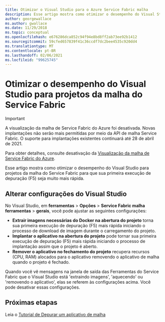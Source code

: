```yaml
---
title: Otimizar o Visual Studio para o Azure Service Fabric malha
description: Esse artigo mostra como otimizar o desempenho do Visual Studio para projetos da malha do Service Fabric para que sua primeira execução de depuração (F5) seja muito mais rápida.
author: georgewallace
ms.author: gwallace
ms.date: 11/29/2018
ms.topic: conceptual
ms.openlocfilehash: e676286dca852c94f94e8bd8ff2ab73ee92b1412
ms.sourcegitcommit: 59cfed657839f41c36ccdf7dc2bee4535c920dd4
ms.translationtype: MT
ms.contentlocale: pt-BR
ms.lasthandoff: 02/06/2021
ms.locfileid: "99625745"
---
```

# <a name="optimize-visual-studio-performance-for-service-fabric-mesh-projects"></a>Otimizar o desempenho do Visual Studio para projetos da malha do Service Fabric

> [!IMPORTANT]
> A visualização da malha de Service Fabric do Azure foi desativada. Novas implantações não serão mais permitidas por meio da API de malha Service Fabric. O suporte para implantações existentes continuará até 28 de abril de 2021.
> 
> Para obter detalhes, consulte desativação da [Visualização da malha de Service Fabric do Azure](https://azure.microsoft.com/updates/azure-service-fabric-mesh-preview-retirement/).

Esse artigo mostra como otimizar o desempenho do Visual Studio para projetos da malha do Service Fabric para que sua primeira execução de depuração (F5) seja muito mais rápida.  

## <a name="change-visual-studio-settings"></a>Alterar configurações do Visual Studio
 
No Visual Studio, em **ferramentas**  >  **Opções**   >  **Service Fabric malha ferramentas**  >  **gerais**, você pode ajustar as seguintes configurações:

- **Extrair imagens necessárias do Docker na abertura do projeto** torna sua primeira execução de depuração (F5) mais rápida iniciando o processo de download de imagem durante o carregamento do projeto.  
- **Implantar o aplicativo na abertura do projeto** pode tornar sua primeira execução de depuração (F5) mais rápida iniciando o processo de implantação assim que o projeto é aberto.  
- **Remover o aplicativo no fechamento do projeto** recupera recursos (CPU, RAM) alocados para o aplicativo removendo o aplicativo de malha quando o projeto é fechado.  

Quando você vê mensagens na janela de saída das Ferramentas do Service Fabric que o Visual Studio está 'extraindo imagens', 'aquecendo' ou 'removendo o aplicativo', elas se referem às configurações acima. Você pode desativar essas configurações.

## <a name="next-steps"></a>Próximas etapas

Leia o [Tutorial de Depurar um aplicativo de malha](service-fabric-mesh-tutorial-debug-service-fabric-mesh-app.md)